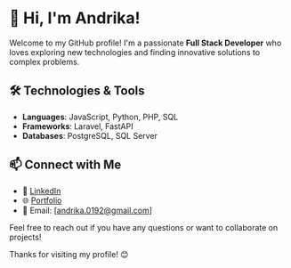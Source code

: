 # 👋 Hi, I'm Andrika!

Welcome to my GitHub profile! I'm a passionate **Full Stack Developer** who loves exploring new technologies and finding innovative solutions to complex problems.

## 🛠️ Technologies & Tools
- **Languages**: JavaScript, Python, PHP, SQL
- **Frameworks**: Laravel, FastAPI
- **Databases**: PostgreSQL, SQL Server

## 📫 Connect with Me
- 💼 [LinkedIn](https://www.linkedin.com/in/andrika33/)
- 🌐 [Portfolio](https://l1nk.dev/WhEnn)
- 📧 Email: [andrika.0192@gmail.com]

Feel free to reach out if you have any questions or want to collaborate on projects!

Thanks for visiting my profile! 😊
